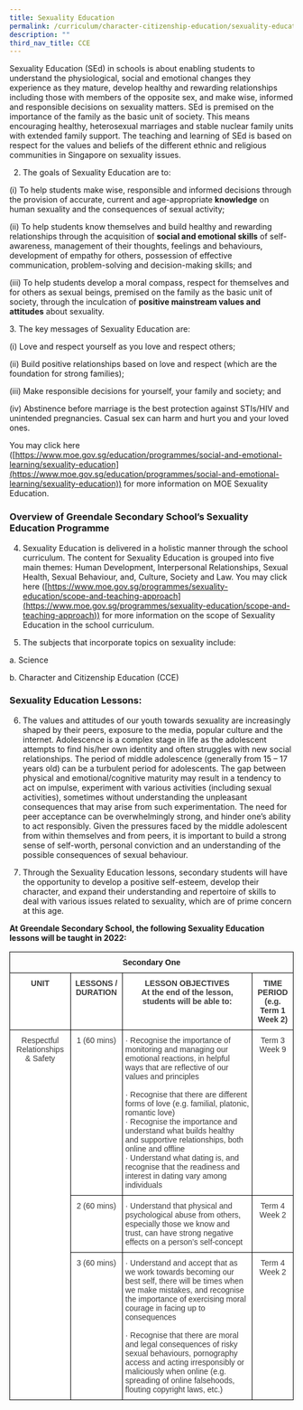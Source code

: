 ```yaml
---
title: Sexuality Education
permalink: /curriculum/character-citizenship-education/sexuality-education/
description: ""
third_nav_title: CCE
---
```

Sexuality Education (SEd) in schools is about enabling students to understand the physiological, social and emotional changes they experience as they mature, develop healthy and rewarding relationships including those with members of the opposite sex, and make wise, informed and responsible decisions on sexuality matters. SEd is premised on the importance of the family as the basic unit of society. This means encouraging healthy, heterosexual marriages and stable nuclear family units with extended family support. The teaching and learning of SEd is based on respect for the values and beliefs of the different ethnic and religious communities in Singapore on sexuality issues.

2. The goals of Sexuality Education are to:

(i) To help students make wise, responsible and informed decisions through the provision of accurate, current and age-appropriate **knowledge** on human sexuality and the consequences of sexual activity;

(ii) To help students know themselves and build healthy and rewarding relationships through the acquisition of **social and emotional skills** of self-awareness, management of their thoughts, feelings and behaviours, development of empathy for others, possession of effective communication, problem-solving and decision-making skills; and

(iii) To help students develop a moral compass, respect for themselves and for others as sexual beings, premised on the family as the basic unit of society, through the inculcation of **positive mainstream values and attitudes** about sexuality.

3. The key messages of Sexuality Education are:

(i) Love and respect yourself as you love and respect others;

(ii) Build positive relationships based on love and respect (which are the foundation for strong families);

(iii) Make responsible decisions for yourself, your family and society; and

(iv) Abstinence before marriage is the best protection against STIs/HIV and unintended pregnancies. Casual sex can harm and hurt you and your loved ones.

You may click here ([https://www.moe.gov.sg/education/programmes/social-and-emotional-learning/sexuality-education](https://www.moe.gov.sg/education/programmes/social-and-emotional-learning/sexuality-education)) for more information on MOE Sexuality Education.

### Overview of Greendale Secondary School’s Sexuality Education Programme 

4. Sexuality Education is delivered in a holistic manner through the school curriculum. The content for Sexuality Education is grouped into five main themes: Human Development, Interpersonal Relationships, Sexual Health, Sexual Behaviour, and, Culture, Society and Law. You may click here ([https://www.moe.gov.sg/programmes/sexuality-education/scope-and-teaching-approach](https://www.moe.gov.sg/programmes/sexuality-education/scope-and-teaching-approach)) for more information on the scope of Sexuality Education in the school curriculum.

5. The subjects that incorporate topics on sexuality include:

a. Science

b. Character and Citizenship Education (CCE)

### Sexuality Education Lessons:

6. The values and attitudes of our youth towards sexuality are increasingly shaped by their peers, exposure to the media, popular culture and the internet. Adolescence is a complex stage in life as the adolescent attempts to find his/her own identity and often struggles with new social relationships. The period of middle adolescence (generally from 15 – 17 years old) can be a turbulent period for adolescents. The gap between physical and emotional/cognitive maturity may result in a tendency to act on impulse, experiment with various activities (including sexual activities), sometimes without understanding the unpleasant consequences that may arise from such experimentation. The need for peer acceptance can be overwhelmingly strong, and hinder one’s ability to act responsibly. Given the pressures faced by the middle adolescent from within themselves and from peers, it is important to build a strong sense of self-worth, personal conviction and an understanding of the possible consequences of sexual behaviour.

7. Through the Sexuality Education lessons, secondary students will have the opportunity to develop a positive self-esteem, develop their character, and expand their understanding and repertoire of skills to deal with various issues related to sexuality, which are of prime concern at this age.

**At Greendale Secondary School, the following Sexuality Education lessons will be taught in 2022:**

<style type="text/css">
.tg  {border-collapse:collapse;border-spacing:0;}
.tg td{border-color:black;border-style:solid;border-width:1px;font-family:Arial, sans-serif;font-size:14px;
  overflow:hidden;padding:10px 5px;word-break:normal;}
.tg th{border-color:black;border-style:solid;border-width:1px;font-family:Arial, sans-serif;font-size:14px;
  font-weight:normal;overflow:hidden;padding:10px 5px;word-break:normal;}
.tg .tg-dox4{background-color:#FFF;color:#3A3A3A;text-align:left;vertical-align:top}
.tg .tg-baqh{text-align:center;vertical-align:top}
.tg .tg-sm4r{background-color:#FFF;color:#3A3A3A;font-weight:bold;text-align:center;vertical-align:top}
.tg .tg-nzmi{background-color:#FFF;color:#3A3A3A;text-align:center;vertical-align:top}
</style>
<table class="tg">
<thead>
  <tr>
    <th class="tg-baqh" colspan="4"><span style="font-weight:bold">Secondary One</span></th>
  </tr>
</thead>
<tbody>
  <tr>
    <td class="tg-sm4r"><span style="font-weight:bold;font-style:inherit">UNIT</span></td>
    <td class="tg-sm4r"><span style="font-weight:bold;font-style:inherit">LESSONS / DURATION</span></td>
    <td class="tg-sm4r"><span style="font-weight:bold;font-style:inherit">LESSON OBJECTIVES</span><br><span style="font-weight:bold;font-style:inherit">At the end of the lesson, students will be able to:</span></td>
    <td class="tg-sm4r"><span style="font-weight:bold;font-style:inherit">TIME PERIOD</span><br><span style="font-weight:bold;font-style:inherit">(e.g. Term 1 Week 2)</span></td>
  </tr>
  <tr>
    <td class="tg-nzmi" rowspan="3"><span style="font-weight:inherit;font-style:inherit">Respectful Relationships &amp; Safety</span></td>
    <td class="tg-nzmi"><span style="font-weight:inherit;font-style:inherit">1 (60 mins)</span></td>
    <td class="tg-dox4"><span style="font-weight:inherit;font-style:inherit">·         Recognise the importance of monitoring and managing our emotional reactions, in helpful ways that are reflective of our values and principles</span><br><br><span style="font-weight:inherit;font-style:inherit">·         Recognise that there are different forms of love (e.g. familial, platonic, romantic love)</span><br><span style="font-weight:inherit;font-style:inherit">·         Recognise the importance and understand what builds healthy and supportive relationships, both online and offline</span><br><span style="font-weight:inherit;font-style:inherit">·         Understand what dating is, and recognise that the readiness and interest in dating vary among individuals</span></td>
    <td class="tg-nzmi"><span style="font-weight:inherit;font-style:inherit">Term 3 Week 9</span></td>
  </tr>
  <tr>
    <td class="tg-nzmi"><span style="font-weight:inherit;font-style:inherit">2 (60 mins)</span></td>
    <td class="tg-dox4"><span style="font-weight:inherit;font-style:inherit">·         Understand that physical and psychological abuse from others, especially those we know and trust, can have strong negative effects on a person’s self-concept</span></td>
    <td class="tg-nzmi"><span style="font-weight:inherit;font-style:inherit">Term 4 Week 2</span></td>
  </tr>
  <tr>
    <td class="tg-nzmi"><span style="font-weight:inherit;font-style:inherit">3 (60 mins)</span></td>
    <td class="tg-dox4"><span style="font-weight:inherit;font-style:inherit">·         Understand and accept that as we work towards becoming our best self, there will be times when we make mistakes, and recognise the importance of exercising moral courage in facing up to consequences</span><br><br><span style="font-weight:inherit;font-style:inherit">·         Recognise that there are moral and legal consequences of risky sexual behaviours, pornography access and acting irresponsibly or maliciously when online (e.g. spreading of online falsehoods, flouting copyright laws, etc.)</span></td>
    <td class="tg-nzmi"><span style="font-weight:inherit;font-style:inherit">Term 4 Week 2</span></td>
  </tr>
</tbody>
</table>